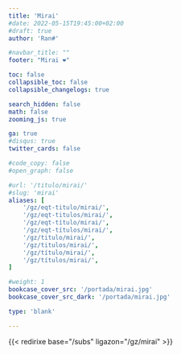 ```yaml
---
title: 'Mirai'
#date: 2022-05-15T19:45:00+02:00
#draft: true
author: 'Ran#'

#navbar_title: ""
footer: "Mirai ❤️"

toc: false
collapsible_toc: false
collapsible_changelogs: true

search_hidden: false
math: false
zooming_js: true

ga: true
#disqus: true
twitter_cards: false

#code_copy: false
#open_graph: false

#url: '/titulo/mirai/'
#slug: 'mirai'
aliases: [
    '/gz/eqt-titulo/mirai/',
    '/gz/eqt-titulos/mirai/',
    '/gz/eqt-título/mirai/',
    '/gz/eqt-títulos/mirai/',
    '/gz/titulo/mirai/',
    '/gz/titulos/mirai/',
    '/gz/título/mirai/',
    '/gz/títulos/mirai/',
]

#weight: 1
bookcase_cover_src: '/portada/mirai.jpg'
bookcase_cover_src_dark: '/portada/mirai.jpg'

type: 'blank'

---
```


{{< redirixe base="/subs" ligazon="/gz/mirai" >}}
